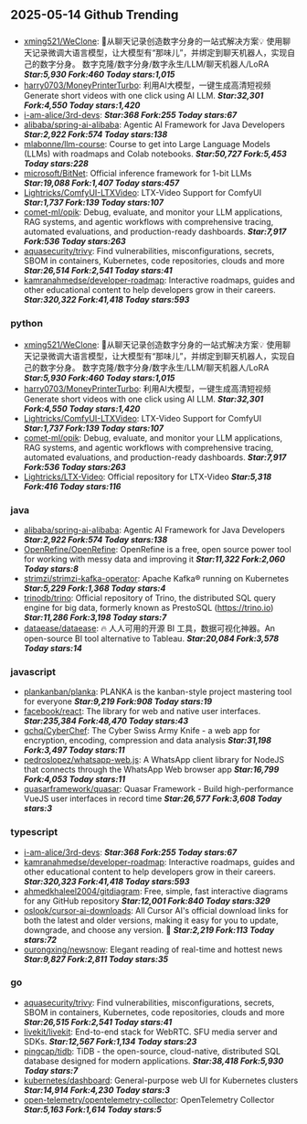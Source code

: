 ## 2025-05-14 Github Trending

### 
* [xming521/WeClone](https://github.com/xming521/WeClone): 🚀从聊天记录创造数字分身的一站式解决方案💡 使用聊天记录微调大语言模型，让大模型有“那味儿”，并绑定到聊天机器人，实现自己的数字分身。 数字克隆/数字分身/数字永生/LLM/聊天机器人/LoRA ***Star:5,930 Fork:460 Today stars:1,015***
* [harry0703/MoneyPrinterTurbo](https://github.com/harry0703/MoneyPrinterTurbo): 利用AI大模型，一键生成高清短视频 Generate short videos with one click using AI LLM. ***Star:32,301 Fork:4,550 Today stars:1,420***
* [i-am-alice/3rd-devs](https://github.com/i-am-alice/3rd-devs):  ***Star:368 Fork:255 Today stars:67***
* [alibaba/spring-ai-alibaba](https://github.com/alibaba/spring-ai-alibaba): Agentic AI Framework for Java Developers ***Star:2,922 Fork:574 Today stars:138***
* [mlabonne/llm-course](https://github.com/mlabonne/llm-course): Course to get into Large Language Models (LLMs) with roadmaps and Colab notebooks. ***Star:50,727 Fork:5,453 Today stars:228***
* [microsoft/BitNet](https://github.com/microsoft/BitNet): Official inference framework for 1-bit LLMs ***Star:19,088 Fork:1,407 Today stars:457***
* [Lightricks/ComfyUI-LTXVideo](https://github.com/Lightricks/ComfyUI-LTXVideo): LTX-Video Support for ComfyUI ***Star:1,737 Fork:139 Today stars:107***
* [comet-ml/opik](https://github.com/comet-ml/opik): Debug, evaluate, and monitor your LLM applications, RAG systems, and agentic workflows with comprehensive tracing, automated evaluations, and production-ready dashboards. ***Star:7,917 Fork:536 Today stars:263***
* [aquasecurity/trivy](https://github.com/aquasecurity/trivy): Find vulnerabilities, misconfigurations, secrets, SBOM in containers, Kubernetes, code repositories, clouds and more ***Star:26,514 Fork:2,541 Today stars:41***
* [kamranahmedse/developer-roadmap](https://github.com/kamranahmedse/developer-roadmap): Interactive roadmaps, guides and other educational content to help developers grow in their careers. ***Star:320,322 Fork:41,418 Today stars:593***

### python
* [xming521/WeClone](https://github.com/xming521/WeClone): 🚀从聊天记录创造数字分身的一站式解决方案💡 使用聊天记录微调大语言模型，让大模型有“那味儿”，并绑定到聊天机器人，实现自己的数字分身。 数字克隆/数字分身/数字永生/LLM/聊天机器人/LoRA ***Star:5,930 Fork:460 Today stars:1,015***
* [harry0703/MoneyPrinterTurbo](https://github.com/harry0703/MoneyPrinterTurbo): 利用AI大模型，一键生成高清短视频 Generate short videos with one click using AI LLM. ***Star:32,301 Fork:4,550 Today stars:1,420***
* [Lightricks/ComfyUI-LTXVideo](https://github.com/Lightricks/ComfyUI-LTXVideo): LTX-Video Support for ComfyUI ***Star:1,737 Fork:139 Today stars:107***
* [comet-ml/opik](https://github.com/comet-ml/opik): Debug, evaluate, and monitor your LLM applications, RAG systems, and agentic workflows with comprehensive tracing, automated evaluations, and production-ready dashboards. ***Star:7,917 Fork:536 Today stars:263***
* [Lightricks/LTX-Video](https://github.com/Lightricks/LTX-Video): Official repository for LTX-Video ***Star:5,318 Fork:416 Today stars:116***

### java
* [alibaba/spring-ai-alibaba](https://github.com/alibaba/spring-ai-alibaba): Agentic AI Framework for Java Developers ***Star:2,922 Fork:574 Today stars:138***
* [OpenRefine/OpenRefine](https://github.com/OpenRefine/OpenRefine): OpenRefine is a free, open source power tool for working with messy data and improving it ***Star:11,322 Fork:2,060 Today stars:8***
* [strimzi/strimzi-kafka-operator](https://github.com/strimzi/strimzi-kafka-operator): Apache Kafka® running on Kubernetes ***Star:5,229 Fork:1,368 Today stars:4***
* [trinodb/trino](https://github.com/trinodb/trino): Official repository of Trino, the distributed SQL query engine for big data, formerly known as PrestoSQL (https://trino.io) ***Star:11,286 Fork:3,198 Today stars:7***
* [dataease/dataease](https://github.com/dataease/dataease): 🔥 人人可用的开源 BI 工具，数据可视化神器。An open-source BI tool alternative to Tableau. ***Star:20,084 Fork:3,578 Today stars:14***

### javascript
* [plankanban/planka](https://github.com/plankanban/planka): PLANKA is the kanban-style project mastering tool for everyone ***Star:9,219 Fork:908 Today stars:19***
* [facebook/react](https://github.com/facebook/react): The library for web and native user interfaces. ***Star:235,384 Fork:48,470 Today stars:43***
* [gchq/CyberChef](https://github.com/gchq/CyberChef): The Cyber Swiss Army Knife - a web app for encryption, encoding, compression and data analysis ***Star:31,198 Fork:3,497 Today stars:11***
* [pedroslopez/whatsapp-web.js](https://github.com/pedroslopez/whatsapp-web.js): A WhatsApp client library for NodeJS that connects through the WhatsApp Web browser app ***Star:16,799 Fork:4,053 Today stars:11***
* [quasarframework/quasar](https://github.com/quasarframework/quasar): Quasar Framework - Build high-performance VueJS user interfaces in record time ***Star:26,577 Fork:3,608 Today stars:3***

### typescript
* [i-am-alice/3rd-devs](https://github.com/i-am-alice/3rd-devs):  ***Star:368 Fork:255 Today stars:67***
* [kamranahmedse/developer-roadmap](https://github.com/kamranahmedse/developer-roadmap): Interactive roadmaps, guides and other educational content to help developers grow in their careers. ***Star:320,323 Fork:41,418 Today stars:593***
* [ahmedkhaleel2004/gitdiagram](https://github.com/ahmedkhaleel2004/gitdiagram): Free, simple, fast interactive diagrams for any GitHub repository ***Star:12,001 Fork:840 Today stars:329***
* [oslook/cursor-ai-downloads](https://github.com/oslook/cursor-ai-downloads): All Cursor AI's official download links for both the latest and older versions, making it easy for you to update, downgrade, and choose any version. 🚀 ***Star:2,219 Fork:113 Today stars:72***
* [ourongxing/newsnow](https://github.com/ourongxing/newsnow): Elegant reading of real-time and hottest news ***Star:9,827 Fork:2,811 Today stars:35***

### go
* [aquasecurity/trivy](https://github.com/aquasecurity/trivy): Find vulnerabilities, misconfigurations, secrets, SBOM in containers, Kubernetes, code repositories, clouds and more ***Star:26,515 Fork:2,541 Today stars:41***
* [livekit/livekit](https://github.com/livekit/livekit): End-to-end stack for WebRTC. SFU media server and SDKs. ***Star:12,567 Fork:1,134 Today stars:23***
* [pingcap/tidb](https://github.com/pingcap/tidb): TiDB - the open-source, cloud-native, distributed SQL database designed for modern applications. ***Star:38,418 Fork:5,930 Today stars:7***
* [kubernetes/dashboard](https://github.com/kubernetes/dashboard): General-purpose web UI for Kubernetes clusters ***Star:14,914 Fork:4,230 Today stars:3***
* [open-telemetry/opentelemetry-collector](https://github.com/open-telemetry/opentelemetry-collector): OpenTelemetry Collector ***Star:5,163 Fork:1,614 Today stars:5***
